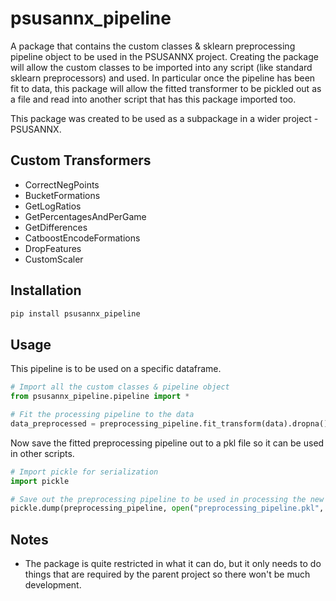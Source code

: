 # psusannx_pipeline

A package that contains the custom classes & sklearn preprocessing pipeline object to be used in the PSUSANNX project. Creating the package will allow the custom classes to be imported into any script (like standard sklearn preprocessors) and used. In particular once the pipeline has been fit to data, this package will allow the fitted transformer to be pickled out as a file and read into another script that has this package imported too.

This package was created to be used as a subpackage in a wider project - PSUSANNX.

## Custom Transformers

- CorrectNegPoints
- BucketFormations
- GetLogRatios
- GetPercentagesAndPerGame
- GetDifferences
- CatboostEncodeFormations
- DropFeatures
- CustomScaler

## Installation

``` python
pip install psusannx_pipeline
```

## Usage

This pipeline is to be used on a specific dataframe.

```python
# Import all the custom classes & pipeline object
from psusannx_pipeline.pipeline import *

# Fit the processing pipeline to the data
data_preprocessed = preprocessing_pipeline.fit_transform(data).dropna()
```

Now save the fitted preprocessing pipeline out to a pkl file so it can be used in other scripts.

```python
# Import pickle for serialization
import pickle

# Save out the preprocessing pipeline to be used in processing the new predictions
pickle.dump(preprocessing_pipeline, open("preprocessing_pipeline.pkl", 'wb'))
```

## Notes

- The package is quite restricted in what it can do, but it only needs to do things that are required by the parent project so there won't be much development.
